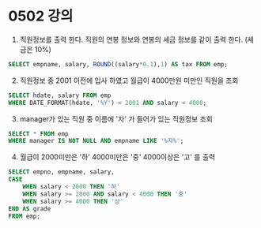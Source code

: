# 0502 강의

1. 직원정보를 출력 한다. 직원의 연봉 정보와 연봉의 세금 정보를 같이 출력 한다. (세금은 10%)
```sql
SELECT empname, salary, ROUND((salary*0.1),1) AS tax FROM emp;
```

2. 직원정보 중 2001 이전에 입사 하였고 월급이 4000만원 미만인 직원을 조회
```sql
SELECT hdate, salary FROM emp
WHERE DATE_FORMAT(hdate, '%Y') < 2001 AND salary < 4000;
```

3. manager가 있는 직원 중 이름에 '자' 가 들어가 있는 직원정보 조회
```sql
SELECT * FROM emp
WHERE manager IS NOT NULL AND empname LIKE '%자%'; 
```
4. 월급이 2000미만은 '하' 4000미만은 '중' 4000이상은 '고' 를 출력
```sql
SELECT empno, empname, salary, 
CASE
	WHEN salary < 2000 THEN '하'
    WHEN salary >= 2000 AND salary < 4000 THEN '중'
    WHEN salary >= 4000 THEN '상'
END AS grade    
FROM emp;
```

